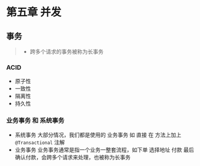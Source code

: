 # 第五章 并发

## 事务

> - 跨多个请求的事务被称为长事务

### ACID

- 原子性
- 一致性
- 隔离性
- 持久性



### 业务事务 和 系统事务

- 系统事务
  大部分情况，我们都是使用的 业务事务 如 直接 在 方法上加上`@Transactional` 注解
- 业务事务
  业务事务通常是指一个业务一整套流程，如下单 选择地址 付款 最后确认付款，会跨多个请求来处理，也被称为长事务
